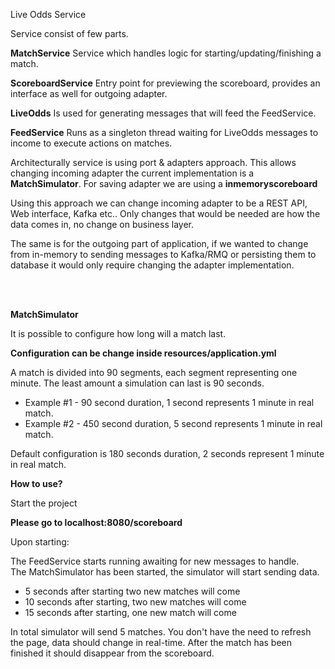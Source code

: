 Live Odds Service

Service consist of few parts.

**MatchService** 
Service which handles logic for starting/updating/finishing a match.

**ScoreboardService**
Entry point for previewing the scoreboard, provides an interface as well for outgoing adapter.

**LiveOdds** 
Is used for generating messages that will feed the FeedService.

**FeedService** 
Runs as a singleton thread waiting for LiveOdds messages to income to execute actions on matches.

Architecturally service is using port & adapters approach.
This allows changing incoming adapter the current implementation is a **MatchSimulator**.
For saving adapter we are using a **inmemoryscoreboard**

Using this approach we can change incoming adapter to be a REST API, Web interface, Kafka etc..
Only changes that would be needed are how the data comes in, no change on business layer.

The same is for the outgoing part of application, if we wanted to change from in-memory to sending messages
to Kafka/RMQ or persisting them to database it would only require changing the adapter implementation.

<br/><br/>

**MatchSimulator**

It is possible to configure how long will a match last.

**Configuration can be change inside resources/application.yml**

A match is divided into 90 segments, each segment representing one minute. 
The least amount a simulation can last is 90 seconds.
- Example #1 - 90 second duration, 1 second represents 1 minute in real match.
- Example #2 - 450 second duration, 5 second represents 1 minute in real match.

Default configuration is 180 seconds duration, 2 seconds represent 1 minute in real match.

**How to use?**

Start the project

**Please go to localhost:8080/scoreboard**

Upon starting:

The FeedService starts running awaiting for new 
messages to handle. <br/>
The MatchSimulator has been started, the simulator will start sending data.
- 5 seconds after starting two new matches will come
- 10 seconds after starting, two new matches will come
- 15 seconds after starting, one new match will come

In total simulator will send 5 matches.
You don't have the need to refresh the page, data should change in real-time.
After the match has been finished it should disappear from the scoreboard.



